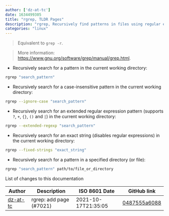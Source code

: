 ```yaml
---
author: ['dz-at-tc']
date: 1634499305
title: "rgrep, TLDR Pages"
description: "rgrep, Recursively find patterns in files using regular expressions."
categories: "linux"
---
```

> Equivalent to `grep -r`.

> More information: <https://www.gnu.org/software/grep/manual/grep.html>.

- Recursively search for a pattern in the current working directory:

```bash
rgrep "search_pattern"
```

- Recursively search for a case-insensitive pattern in the current working directory:

```bash
rgrep --ignore-case "search_pattern"
```

- Recursively search for an extended regular expression pattern (supports `?`, `+`, `{}`, `()` and `|`) in the current working directory:

```bash
rgrep --extended-regexp "search_pattern"
```

- Recursively search for an exact string (disables regular expressions) in the current working directory:

```bash
rgrep --fixed-strings "exact_string"
```

- Recursively search for a pattern in a specified directory (or file):

```bash
rgrep "search_pattern" path/to/file_or_directory
```
List of changes to this documentation


Author | Description | ISO 8601 Date | GitHub link
------|-----|-----|-----
[dz-at-tc](mailto:49352191+dz-at-tc@users.noreply.github.com) | rgrep: add page (#7021) | 2021-10-17T21:35:05 | [0487555a6088](https://github.com/tldr-pages/tldr/commit/0487555a6088639972cb652262568bc6162add33)

